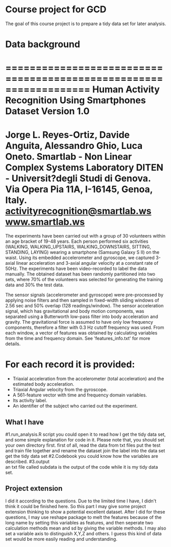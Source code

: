 # Course project for GCD
The goal of this course project is to prepare a tidy data set for later analysis.

# Data background
==================================================================
Human Activity Recognition Using Smartphones Dataset
Version 1.0
==================================================================
Jorge L. Reyes-Ortiz, Davide Anguita, Alessandro Ghio, Luca Oneto.
Smartlab - Non Linear Complex Systems Laboratory
DITEN - Universit?degli Studi di Genova.
Via Opera Pia 11A, I-16145, Genoa, Italy.
activityrecognition@smartlab.ws
www.smartlab.ws
==================================================================

The experiments have been carried out with a group of 30 volunteers within an age bracket of 19-48 years. Each person performed six activities (WALKING, WALKING_UPSTAIRS, WALKING_DOWNSTAIRS, SITTING, STANDING, LAYING) wearing a smartphone (Samsung Galaxy S II) on the waist. Using its embedded accelerometer and gyroscope, we captured 3-axial linear acceleration and 3-axial angular velocity at a constant rate of 50Hz. The experiments have been video-recorded to label the data manually. The obtained dataset has been randomly partitioned into two sets, where 70% of the volunteers was selected for generating the training data and 30% the test data. 

The sensor signals (accelerometer and gyroscope) were pre-processed by applying noise filters and then sampled in fixed-width sliding windows of 2.56 sec and 50% overlap (128 readings/window). The sensor acceleration signal, which has gravitational and body motion components, was separated using a Butterworth low-pass filter into body acceleration and gravity. The gravitational force is assumed to have only low frequency components, therefore a filter with 0.3 Hz cutoff frequency was used. From each window, a vector of features was obtained by calculating variables from the time and frequency domain. See 'features_info.txt' for more details. 

For each record it is provided:
======================================

- Triaxial acceleration from the accelerometer (total acceleration) and the estimated body acceleration.
- Triaxial Angular velocity from the gyroscope. 
- A 561-feature vector with time and frequency domain variables. 
- Its activity label. 
- An identifier of the subject who carried out the experiment.

## What I have
#1.run_analysis.R script
   you could open it to read how I get the tidy data set, and some simple explanation for code in it.
   Please note that, you should set  your own directory first.
   first of all, read the data from txt files
   put the test and train file together and rename the dataset 
   join the label into the data set
   get the tidy data set
#2.Codebook
   you could know how the variables are described.
#3.output   
   an txt file called subdata is the output of the code while it is my tidy data set.

## Project extension
 I did it according to the questions. Due to the limited time I have, I didn't think it could be finished here. So this part I may give some project extension thinking to show a potential excellent dataset. After I did for these questions, I may use reshape package to melt the features because of the long name by setting this variables as features, and then seperate two calculation methods mean and sd by giving the variable methods. I may also set a variable axis to distinguish X,Y,Z and others. I guess this kind of data set would be more easily reading and understanding. 
